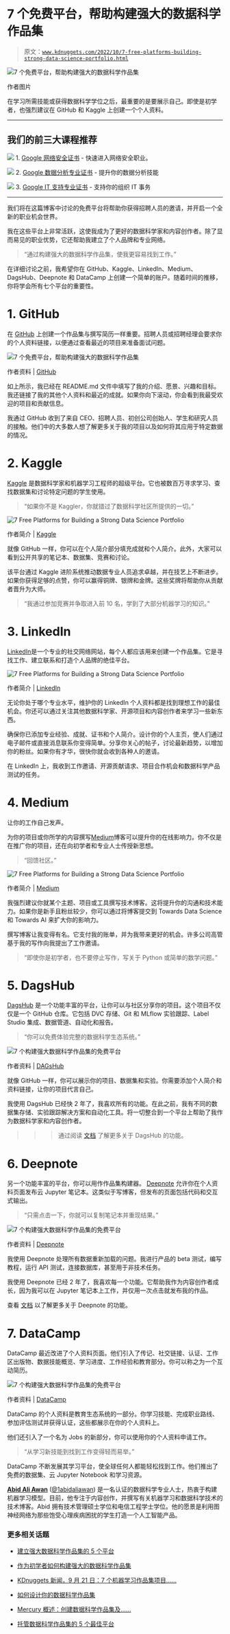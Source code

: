 # 7 个免费平台，帮助构建强大的数据科学作品集

> 原文：[`www.kdnuggets.com/2022/10/7-free-platforms-building-strong-data-science-portfolio.html`](https://www.kdnuggets.com/2022/10/7-free-platforms-building-strong-data-science-portfolio.html)

![7 个免费平台，帮助构建强大的数据科学作品集](img/50654dbf3dd6ae8a73ffe265b127cb51.png)

作者图片

在学习所需技能或获得数据科学学位之后，最重要的是要展示自己。即使是初学者，也强烈建议在 GitHub 和 Kaggle 上创建一个个人资料。

* * *

## 我们的前三大课程推荐

![](img/0244c01ba9267c002ef39d4907e0b8fb.png) 1\. [Google 网络安全证书](https://www.kdnuggets.com/google-cybersecurity) - 快速进入网络安全职业。

![](img/e225c49c3c91745821c8c0368bf04711.png) 2\. [Google 数据分析专业证书](https://www.kdnuggets.com/google-data-analytics) - 提升你的数据分析技能

![](img/0244c01ba9267c002ef39d4907e0b8fb.png) 3\. [Google IT 支持专业证书](https://www.kdnuggets.com/google-itsupport) - 支持你的组织 IT 事务

* * *

我们将在这篇博客中讨论的免费平台将帮助你获得招聘人员的邀请，并开启一个全新的职业机会世界。

我在这些平台上非常活跃，这使我成为了更好的数据科学家和内容创作者。除了显而易见的职业优势，它还帮助我建立了个人品牌和专业网络。

> “通过构建强大的数据科学作品集，使我更容易找到工作。”

在详细讨论之前，我希望你在 GitHub、Kaggle、LinkedIn、Medium、DagsHub、Deepnote 和 DataCamp 上创建一个简单的账户。随着时间的推移，你将学会所有七个平台的重要性。

# 1\. GitHub

在 [GitHub](https://github.com/) 上创建一个作品集与撰写简历一样重要。招聘人员或招聘经理会要求你的个人资料链接，以便通过查看最近的项目来准备面试问题。

![7 个免费平台，帮助构建强大的数据科学作品集](img/274810432ce279e6baedff7ca29bed65.png)

作者资料 | [GitHub](https://github.com/kingabzpro)

如上所示，我已经在 README.md 文件中填写了我的介绍、愿景、兴趣和目标。我还链接了我的其他个人资料和最近的成就。如果你向下滚动，你会看到我最受欢迎的项目和贡献信息。

我通过 GitHub 收到了来自 CEO、招聘人员、初创公司创始人、学生和研究人员的接触。他们中的大多数人想了解更多关于我的项目以及如何将其应用于特定数据的情况。

# 2\. Kaggle

[Kaggle](https://www.kaggle.com/) 是数据科学家和机器学习工程师的超级平台。它也被数百万寻求学习、查找数据集和讨论特定问题的学生使用。

> “如果你不是 Kaggler，你就错过了数据科学社区所提供的一切。”

![7 Free Platforms for Building a Strong Data Science Portfolio](img/355bc38bf93dba7301a9767ad1b05d3c.png)

作者简介 | [Kaggle](https://www.kaggle.com/kingabzpro)

就像 GitHub 一样，你可以在个人简介部分填充成就和个人简介。此外，大家可以看到公开共享的笔记本、数据集、竞赛和讨论。

该平台通过 Kaggle 进阶系统推动数据专业人员追求卓越，并在技艺上不断进步。如果你获得足够的点赞，你可以赢得铜牌、银牌和金牌。这些奖牌将帮助你从贡献者晋升为大师。

> “我通过参加竞赛并争取进入前 10 名，学到了大部分机器学习的知识。”

# 3\. LinkedIn

[LinkedIn](https://www.linkedin.com/)是一个专业的社交网络网站，每个人都应该用来创建一个作品集。它是寻找工作、建立联系和打造个人品牌的绝佳平台。

![7 Free Platforms for Building a Strong Data Science Portfolio](img/1b0baa82a95de8e14b4fbfb611de6158.png)

作者简介 | [LinkedIn](https://www.linkedin.com/in/1abidaliawan/)

无论你处于哪个专业水平，维护你的 LinkedIn 个人资料都是找到理想工作的最佳机会。你还可以通过关注其他数据科学家、开源项目和内容创作者来学习一些新东西。

确保你已添加专业经验、成就、证书和个人简介。设计你的个人主页，使人们通过电子邮件或直接消息联系你变得简单。分享你关心的帖子，讨论最新趋势，以增加你的粉丝。如果你有才华，很快你就会收到各种人的邀请。

在 LinkedIn 上，我收到工作邀请、开源贡献请求、项目合作机会和数据科学产品测试的任务。

# 4\. Medium

让你的工作自己发声。

为你的项目或你所学的内容撰写[Medium](https://medium.com/)博客可以提升你的在线影响力。你不仅是在推广你的项目，还在向初学者和专业人士传授新思想。

> “回馈社区。”

![7 Free Platforms for Building a Strong Data Science Portfolio](img/bbd40683492a46362347e767f340f2ac.png)

作者简介 | [Medium](https://medium.com/@kingabzpro)

我强烈建议你就某个主题、项目或工具撰写技术博客。这将提升你的沟通和技术能力。如果你是新手且粉丝较少，你可以通过将博客提交到 Towards Data Science 和 Towards AI 来扩大你的影响力。

撰写博客让我变得有名。它支付我的账单，并为我带来更好的机会。许多公司高管基于我的写作向我提出了工作邀请。

> “即使你是初学者，也不要停止写作，写关于 Python 或简单的数学问题。”

# 5\. DagsHub

[DagsHub](https://dagshub.com/) 是一个功能丰富的平台，让你可以与社区分享你的项目。这个项目不仅仅是一个 GitHub 仓库。它包括 DVC 存储、Git 和 MLflow 实验跟踪、Label Studio 集成、数据管道、自动化和报告。

> “你可以免费体验完整的数据科学生态系统。”

![7 个构建强大数据科学作品集的免费平台](img/b38c7718a2cfa99367cff009f8eb4e91.png)

作者资料 | [DAGsHub](https://dagshub.com/kingabzpro)

就像 GitHub 一样，你可以展示你的项目、数据集和实验。你需要添加个人简介和资料链接，让你的项目代言自己。

我使用 DagsHub 已经快 2 年了，我喜欢所有的功能。在此之前，我有不同的数据集存储、实验跟踪解决方案和自动化工具。将一切整合到一个平台上帮助了我作为数据科学家和内容创作者。

>>> 通过阅读 [文档](https://dagshub.com/docs/feature_guide/) 了解更多关于 DagsHub 的功能。

# 6\. Deepnote

另一个功能丰富的平台，你可以用作作品集构建器。 [Deepnote](https://deepnote.com/) 允许你在个人资料页面发布云 Jupyter 笔记本。这类似于写博客，但发布的页面包括代码和交互式输出。

> “只需点击一下，你就可以复制笔记本并重现结果。”

![7 个构建强大数据科学作品集的免费平台](img/2c4cca25fe1ee66783ead21489e2b5bc.png)

作者资料 | [Deepnote](https://deepnote.com/@abid)

我使用 Deepnote 处理所有数据重新加载的问题。我进行产品的 beta 测试，编写教程，运行 API 测试，连接数据库，甚至用于非技术任务。

我使用 Deepnote 已经 2 年了，我喜欢每一个功能。它帮助我作为内容创作者成长，因为我可以在 Jupyter 笔记本上工作，并仅用一次点击就发布我的作品。

查看 [文档](https://deepnote.com/docs/command-palette) 以了解更多关于 Deepnote 的功能。

# 7\. DataCamp

DataCamp 最近改进了个人资料页面。他们引入了传记、社交链接、认证、工作区出版物、数据技能概览、学习进度、工作经验和教育部分。你可以称之为一个互动简历。

![7 个构建强大数据科学作品集的免费平台](img/bedc669ad6f26a23bbd862df6a6710ac.png)

作者资料 | [DataCamp](https://www.datacamp.com/profile/kingabzpro)

DataCamp 的个人资料是教育生态系统的一部分。你学习技能、完成职业路线、参加评估测试并获得认证，这些都展示在你的个人资料上。

他们还引入了一个名为 Jobs 的新部分，你可以使用你的个人资料申请工作。

> “从学习新技能到找到工作变得轻而易举。”

DataCamp 不断发展其学习平台，使全球任何人都能轻松找到工作。他们推出了免费的数据集、云 Jupyter Notebook 和学习资源。

**[Abid Ali Awan](https://www.polywork.com/kingabzpro)** ([@1abidaliawan](https://twitter.com/1abidaliawan)) 是一名认证的数据科学专业人士，热衷于构建机器学习模型。目前，他专注于内容创作，并撰写有关机器学习和数据科学技术的技术博客。Abid 拥有技术管理硕士学位和电信工程学士学位。他的愿景是利用图神经网络为那些饱受心理疾病困扰的学生打造一个人工智能产品。

### 更多相关话题

+   [建立强大数据科学作品集的 5 个平台](https://www.kdnuggets.com/5-free-platforms-for-building-a-strong-data-science-portfolio)

+   [作为初学者如何构建强大的数据科学作品集](https://www.kdnuggets.com/2021/10/strong-data-science-portfolio-as-beginner.html)

+   [KDnuggets 新闻，9 月 21 日：7 个机器学习作品集项目……](https://www.kdnuggets.com/2022/n37.html)

+   [如何设计你的数据科学作品集](https://www.kdnuggets.com/2022/01/design-data-science-portfolio.html)

+   [Mercury 概述：创建数据科学作品集及……](https://www.kdnuggets.com/2022/05/overview-mercury-creating-data-science-portfolio-notebook-based-webapps.html)

+   [托管数据科学作品集的 5 个最佳平台](https://www.kdnuggets.com/2022/07/5-best-places-host-data-science-portfolio.html)
